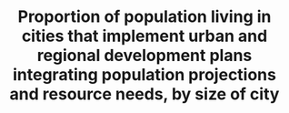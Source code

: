 ---
data_non_statistical: true
goal_meta_link: http://unstats.un.org/sdgs/files/metadata-compilation/Metadata-Goal-11.pdf
graph: null
graph_title: Proportion of population living in cities that implement urban and regional
  development plans integrating population projections and resource needs, by size
  of city
graph_type: null
has_metadata: true
indicator: 11.a.1
indicator_name: Proportion of population living in cities that implement urban and
  regional development plans integrating population projections and resource needs,
  by size of city
indicator_sort_order: 11-0a-01
indicator_variable: null
layout: indicator
method_of_computation: "Develop a country score card that assesses and tracks progress\
  \ on the extent to which national urban policy (development and implementation)\
  \ satisfies the following criteria as qualifiers, based on participation, partnership,\
  \ coordination and cooperation of actors: \t1) responds to population dynamics \t\
  2) ensures balanced regional and territorial development \t3) prepares for infrastructure\
  \ and services development \t4) promotes urban land-use efficiency \t5) enhances\
  \ resilience to climate change \t6) protects public space \t7) develops effective\
  \ urban governance systems \t8) Increase local fiscal space This indicator places\
  \ particular emphasis on the aspect of national and regional development planning\
  \ and the notion of inclusion of sectors and actors, articulated on national urban\
  \ policies (NUP). The indicator has various key qualifiers that are scored between\
  \ 0-5 (0-none, and 5 for full compliance). Tools to be used to support the reporting\
  \ on this indicator include: baseline, benchmarking, point-of-service surveys, scorecard,\
  \ peer-review and experts opinion, performance monitoring and reporting, focus group\
  \ discussions, gap and content analysis. With initial support of UN-Habitat and\
  \ partners tracking and assessment tools and methods will be developed, piloted\
  \ and rolled out at country level to assess national urban policies developed and\
  \ implemented based on the qualifiers listed above. Based on expert opinion, the\
  \ assessment of the qualifiers of the indicator will target national government\
  \ institutions as well as other key urban stakeholders from academia, private sector,\
  \ and civil society organization, as per specific criteria of selection of these\
  \ stakeholders. A threshold will be established to ascertain the level of satisfaction\
  \ of each qualifier. The method for tracking and analysing progress on national\
  \ urban policies will collate information on adopted policies, conventions, laws,\
  \ government programs, and other initiatives that comprise an urban policy. This\
  \ information would be in most cases already available. The analysis will cover\
  \ the qualifiers listed above. The standard definition of National Urban Policy5\
  \ will be extended and adapted to country context and may include where applicable\
  \ terms such as National Urban Plan, Frameworks, Strategies, etc. as long as they\
  \ are aligned with the above qualifiers. For each of the 8 items defined above,\
  \ policies will be scored on a scale of 1 to 5 for achievement or lack of achievement.\
  \ Overall aggregate national scores (X) will range from 8 to 40 and these will be\
  \ standardized to the scale of 0-100 using the following approach. If (X) is the\
  \ observed aggregate value of the score for the policy performance using the above\
  \ criterion, then its standardized value X(S) will be computed as; X(s) = 100 (\
  \ (X - Min(X) / Max(X) - Min(X) ) Where, Max (X) and Min (X) are the maximum and\
  \ minimum values observed for X which is 8 and 40, respectively. Countries that\
  \ achieve maximum values on the scorecard i.e. Max (X) =40, the value assigned via\
  \ standardization will be 100 while those that achieve minimum score i.e. Min (X)\
  \ =8 the value assigned via standardization will be 0. Unit: Number/dimensionless\
  \ Number of countries which have scored above the threshold and are making progress\
  \ on the range of qualifiers. When analysing the data and the score card, the scorecard\
  \ of each country could be used to ascertain the overall performance of countries\
  \ which could then be aggregated by regional groups and specific qualifiers. The\
  \ scorecard will point to concrete policy recommendations, particularly for qualifiers\
  \ that need particular attention."
permalink: /11-a-1/
published: true
rationale_interpretation: "Relevance: With the majority of mankind currently living\
  \ in cities, and the number poised to increase further by 2030, the success of SDGs\
  \ will depend largely on how urbanisation is well coordinated and managed. Considering\
  \ that urbanisation is as a tool for development, many countries8 are now embarking\
  \ on the development and implementation of national urban policies as tangible instruments\
  \ to coordinate stakeholders' efforts, harness the benefits of urbanisation while\
  \ mitigating its externalities. \nThis particular indicator is very relevant for\
  \ tracking national progress on all other areas in the SDGs and targets where urban\
  \ and policies are mentioned along with the above 8 qualifiers. This indicator is\
  \ one of the key metrics to benchmark and monitor urbanisation and asserts the national\
  \ leadership and political will of national governments. This indicator is based\
  \ on the notion that the development and implementation of national urban policies\
  \ should support participation, partnership, cooperation and coordination of actors\
  \ and facilitate dialogue. \nThis indicator will provide a good barometer on global\
  \ progress on sustainable national urban policies. It serves as gap analysis to\
  \ support policy recommendations. The indicator can identify good practices and\
  \ policies among countries that can promote partnership and cooperation between\
  \ all stakeholders. \nThis indicator is both process oriented and aspirational and\
  \ has the potential to support the validation of Goal 11 and other SDGs indicators\
  \ with an urban component. The indicators has the ability to work at multi jurisdictions\
  \ level, covering a number of areas while taking care of urban challenges in a more\
  \ integrated national manner. The indicator has a strong connection to the target,\
  \ addressing the fundamental spatial and territorial aspect of national urban policy\
  \ in the context of urban, peri-urban and rural areas. \nSuitability: \nThis indicator\
  \ epitomises the universality tenet and spirit of the SDGs. It is clearly suitable\
  \ for all countries and can be disaggregated and/or aggregated by areas of development\
  \ as explained in the methodology section of this metadata. The indicator will be\
  \ suitable to assess commitment to address urban challenges and respond to the opportunities\
  \ that urbanization brings. It clearly responds to Goal 11 harnessing the power\
  \ of urbanisation for the common good. The indicator is strongly connected to other\
  \ SDGs goals and targets."
reporting_status: notstarted
sdg_goal: 11
source_active_1: true
source_notes_1: null
source_title_1: null
target: Support positive economic, social and environmental links between urban, peri-urban
  and rural areas by strengthening national and regional development planning.
target_id: 11.a
title: Proportion of population living in cities that implement urban and regional
  development plans integrating population projections and resource needs, by size
  of city
un_custodial_agency: 'UN Habitat (Partnering Agencies: UNFPA)'
un_designated_tier: '3'
variable_description: null
variable_notes: null
---